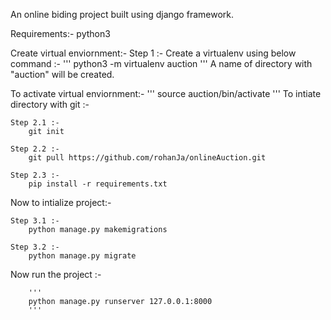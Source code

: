 An online biding project built using django framework.  

Requirements:-
    python3


Create virtual enviornment:-
    Step 1 :-
        Create a virtualenv using below command :-
            '''
            python3 -m virtualenv auction
            '''
    A name of directory with "auction"  will be created.

To activate virtual enviornment:-
    '''
    source auction/bin/activate
    '''
To intiate directory with git :-
    
    Step 2.1 :-
        git init

    Step 2.2 :-
        git pull https://github.com/rohanJa/onlineAuction.git
    
    Step 2.3 :-
        pip install -r requirements.txt
    

Now to intialize project:-

    Step 3.1 :-
        python manage.py makemigrations

    Step 3.2 :-
        python manage.py migrate


Now run the project :-

        '''
        python manage.py runserver 127.0.0.1:8000  
        '''